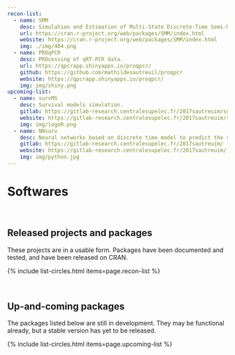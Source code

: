 ```yaml
---
recon-list:
  - name: SMM
    desc: Simulation and Estimation of Multi-State Discrete-Time Semi-Markov and Markov Models.
    url: https://cran.r-project.org/web/packages/SMM/index.html
    website: https://cran.r-project.org/web/packages/SMM/index.html
    img: ./img/404.png
  - name: PROqPCR
    desc: PROcessing of qRT-PCR data.
    url: https://qpcrapp.shinyapps.io/proqpcr/
    github: https://github.com/mathildesautreuil/proqpcr
    website: https://qpcrapp.shinyapps.io/proqpcr/
    img: img/shiny.png
upcoming-list:
  - name: survMS
    desc: Survival models simulation.
    gitlab: https://gitlab-research.centralesupelec.fr/2017sautreuim/survms
    website: https://gitlab-research.centralesupelec.fr/2017sautreuim/survms
    img: img/logoR.png
  - name: NNsurv
    desc: Neural networks based on discrete time model to predict the survival duration.
    gitlab: https://gitlab-research.centralesupelec.fr/2017sautreuim/
    website: https://gitlab-research.centralesupelec.fr/2017sautreuim/
    img: img/python.jpg		  
---
```


<div class="text-center">
     <h1>Softwares</h1>
</div>
    

<br>

## Released projects and packages

These projects are in a usable form. Packages have been documented and tested, and have been
released on CRAN.

{% include list-circles.html items=page.recon-list %}




<br>

## Up-and-coming packages

The packages listed below are still in development. They may be functional
already, but a stable version has yet to be released.

{% include list-circles.html items=page.upcoming-list %}




<br>

<!--- ## Related packages --->

<!--- The packages listed below mostly predate RECON, but have been authored by RECON members and are relevant for infectious disease epidemiology.--->

<!--- {% include list-circles.html items=page.related-list %}--->
